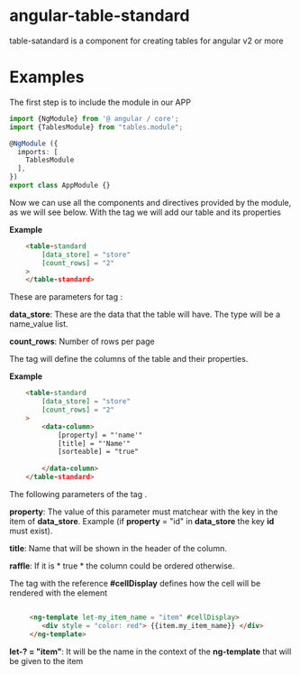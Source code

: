 # angular-table-standard

table-satandard is a component for creating tables for angular v2 or more

# Examples

The first step is to include the module in our APP


```typescript
import {NgModule} from '@ angular / core';
import {TablesModule} from "tables.module";

@NgModule ({
  imports: [
    TablesModule
  ],
})
export class AppModule {}
```

Now we can use all the components and directives provided by the module, as we will see below.
With the tag **<table-standard>** we will add our table and its properties

**Example**
```html
    <table-standard
        [data_store] = "store"
        [count_rows] = "2"
    >
    </table-standard>
```
These are parameters for tag **<table-standard>** :

**data_store**: These are the data that the table will have. The type will be a name_value list.

**count_rows**: Number of rows per page



The **<data-column>** tag will define the columns of the table and their properties.

**Example**
```html
    <table-standard
        [data_store] = "store"
        [count_rows] = "2"
    >
        <data-column>
            [property] = "'name'"
            [title] = "'Name'"
            [sorteable] = "true"
            
        </data-column>
    </table-standard>
```

The following parameters of the tag **<data-column>**.

**property**: The value of this parameter must matchear with the key in the item of **data_store**. Example (if **property** = "id" in **data_store** the key **id** must exist).

**title**: Name that will be shown in the header of the column.

**raffle**: If it is * true * the column could be ordered otherwise.


The **<ng-template>** tag with the reference **#cellDisplay** defines how the cell will be rendered with the element
```html

     <ng-template let-my_item_name = "item" #cellDisplay>
        <div style = "color: red"> {{item.my_item_name}} </div>
     </ng-template>
```

**let-? = "item"**: It will be the name in the context of the **ng-template** that will be given to the item
